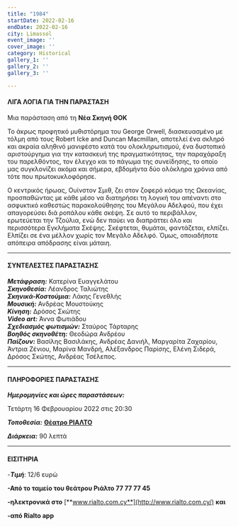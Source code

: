 ```yaml
---
title: "1984"
startDate: 2022-02-16
endDate: 2022-02-16
city: Limassol
event_image: ''
cover_image: ''
category: Historical
gallery_1: ''
gallery_2: ''
gallery_3: ''

---
```

#### ΛΙΓΑ ΛΟΓΙΑ ΓΙΑ ΤΗΝ ΠΑΡΑΣΤΑΣΗ

Μια παράσταση από τη **Νέα Σκηνή ΘΟΚ**

Το άκρως προφητικό μυθιστόρημα του George Orwell, διασκευασμένο με τόλμη από τους Robert Icke and Duncan Macmillan, αποτελεί ένα σκληρό και ακραία αληθινό μανιφέστο κατά του ολοκληρωτισμού, ένα δυστοπικό αριστούργημα για την κατασκευή της πραγματικότητας, την παραχάραξη του παρελθόντος, τον έλεγχο και το πάγωμα της συνείδησης, το οποίο μας συγκλονίζει ακόμα και σήμερα, εβδομήντα δύο ολόκληρα χρόνια από τότε που πρωτοκυκλοφόρησε.

Ο κεντρικός ήρωας, Ουίνστον Σμιθ, ζει στον ζοφερό κόσμο της Ωκεανίας, προσπαθώντας με κάθε μέσο να διατηρήσει τη λογική του απέναντι στο ασφυκτικό καθεστώς παρακολούθησης του Μεγάλου Αδελφού, που έχει απαγορεύσει διά ροπάλου κάθε σκέψη. Σε αυτό το περιβάλλον, ερωτεύεται την Τζούλια, ενώ δεν παύει να διαπράττει όλο και περισσότερα Εγκλήματα Σκέψης. Σκέφτεται, θυμάται, φαντάζεται, ελπίζει. Ελπίζει σε ένα μέλλον χωρίς τον Μεγάλο Αδελφό. Όμως, οποιαδήποτε απόπειρα απόδρασης είναι μάταιη.

***

#### ΣΥΝΤΕΛΕΣΤΕΣ ΠΑΡΑΣΤΑΣΗΣ

**_Μετάφραση:_** Κατερίνα Ευαγγελάτου  
**_Σκηνοθεσία:_** Λέανδρος Ταλιώτης  
**_Σκηνικά-Κοστούμια:_** Λάκης Γενεθλής  
**_Μουσική:_** Ανδρέας Μουστούκης  
**_Κίνηση:_** Δρόσος Σκώτης  
**_Video art:_** Άννα Φωτιάδου  
**_Σχεδιασμός φωτισμών:_** Σταύρος Τάρταρης  
**_Βοηθός σκηνοθέτη:_** Θεοδώρα Ανδρέου  
**_Παίζουν:_** Βασίλης Βασιλάκης, Ανδρέας Δανιήλ, Μαργαρίτα Ζαχαρίου, Άντρια Ζένιου, Μαρίνα Μανδρή, Αλέξανδρος Παρίσης, Ελένη Σιδερά, Δρόσος Σκώτης, Ανδρέας Τσέλεπος.

***

#### ΠΛΗΡΟΦΟΡΙΕΣ ΠΑΡΑΣΤΑΣΗΣ

**_Ημερομηνίες και ώρες παραστάσεων:_**

Τετάρτη 16 Φεβρουαρίου 2022 στις 20:30

**_Τοποθεσία:_** [**Θέατρο ΡΙΑΛΤΟ**](https://www.google.com/maps/place/Rialto+Theatre/@34.6797568,33.043364,17z/data=!3m1!4b1!4m5!3m4!1s0x14e7331ab1ec9197:0xdf6e42bed1d077b1!8m2!3d34.6797568!4d33.0455527 "https://www.google.com/maps/place/Rialto+Theatre/@34.6797568,33.043364,17z/data=!3m1!4b1!4m5!3m4!1s0x14e7331ab1ec9197:0xdf6e42bed1d077b1!8m2!3d34.6797568!4d33.0455527")

**_Διάρκεια:_** 90 λεπτά

***

#### ΕΙΣΙΤΗΡΙΑ

\-**_Τιμή_**: 12/6 ευρώ

**-Από το ταμείο του θεάτρου Ριάλτο 77 77 77 45**

**-ηλεκτρονικά στο** [**www.rialto.com.cy**](http://www.rialto.com.cy/) **και**

**-από Rialto app**
